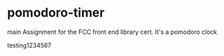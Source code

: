 # pomodoro-timer
main
Assignment for the FCC front end library cert. It's a pomodoro clock 

testing1234567